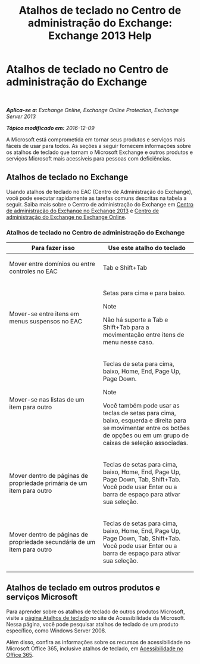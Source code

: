 ﻿---
title: 'Atalhos de teclado no Centro de administração do Exchange: Exchange 2013 Help'
TOCTitle: Atalhos de teclado no Centro de administração do Exchange
ms:assetid: 146b2b52-1ef8-4606-991a-4cf4da694970
ms:mtpsurl: https://technet.microsoft.com/pt-br/library/JJ150484(v=EXCHG.150)
ms:contentKeyID: 50485068
ms.date: 04/23/2018
mtps_version: v=EXCHG.150
ms.translationtype: HT
---

# Atalhos de teclado no Centro de administração do Exchange

 

_**Aplica-se a:** Exchange Online, Exchange Online Protection, Exchange Server 2013_

_**Tópico modificado em:** 2016-12-09_

A Microsoft está comprometida em tornar seus produtos e serviços mais fáceis de usar para todos. As seções a seguir fornecem informações sobre os atalhos de teclado que tornam o Microsoft Exchange e outros produtos e serviços Microsoft mais acessíveis para pessoas com deficiências.

## Atalhos de teclado no Exchange

Usando atalhos de teclado no EAC (Centro de Administração do Exchange), você pode executar rapidamente as tarefas comuns descritas na tabela a seguir. Saiba mais sobre o Centro de administração do Exchange em [Centro de administração do Exchange no Exchange 2013](exchange-admin-center-in-exchange-2013-exchange-2013-help.md) e [Centro de administração do Exchange no Exchange Online](https://technet.microsoft.com/pt-br/library/jj200743\(v=exchg.150\)).

### Atalhos de teclado no Centro de administração do Exchange

<table>
<colgroup>
<col style="width: 50%" />
<col style="width: 50%" />
</colgroup>
<thead>
<tr class="header">
<th>Para fazer isso</th>
<th>Use este atalho do teclado</th>
</tr>
</thead>
<tbody>
<tr class="odd">
<td><p>Mover entre domínios ou entre controles no EAC</p></td>
<td><p>Tab e Shift+Tab</p></td>
</tr>
<tr class="even">
<td><p>Mover-se entre itens em menus suspensos no EAC</p></td>
<td><p>Setas para cima e para baixo.</p>

> [!NOTE]  
> Não há suporte a Tab e Shift+Tab para a movimentação entre itens de menu nesse caso.


</td>
</tr>
<tr class="odd">
<td><p>Mover-se nas listas de um item para outro</p></td>
<td><p>Teclas de seta para cima, baixo, Home, End, Page Up, Page Down.</p>

> [!NOTE]  
> Você também pode usar as teclas de setas para cima, baixo, esquerda e direita para se movimentar entre os botões de opções ou em um grupo de caixas de seleção associadas.


</td>
</tr>
<tr class="even">
<td><p>Mover dentro de páginas de propriedade primária de um item para outro</p></td>
<td><p>Teclas de setas para cima, baixo, Home, End, Page Up, Page Down, Tab, Shift+Tab. Você pode usar Enter ou a barra de espaço para ativar sua seleção.</p></td>
</tr>
<tr class="odd">
<td><p>Mover dentro de páginas de propriedade secundária de um item para outro</p></td>
<td><p>Teclas de setas para cima, baixo, Home, End, Page Up, Page Down, Tab, Shift+Tab. Você pode usar Enter ou a barra de espaço para ativar sua seleção.</p></td>
</tr>
</tbody>
</table>


## Atalhos de teclado em outros produtos e serviços Microsoft

Para aprender sobre os atalhos de teclado de outros produtos Microsoft, visite a [página Atalhos de teclado](https://go.microsoft.com/fwlink/p/?linkid=248894) no site de Acessibilidade da Microsoft. Nessa página, você pode pesquisar atalhos de teclado de um produto específico, como Windows Server 2008.

Além disso, confira as informações sobre os recursos de acessibilidade no Microsoft Office 365, inclusive atalhos de teclado, em [Acessibilidade no Office 365](https://officepreview.microsoft.com/search/redir/ha102817204.aspx).

